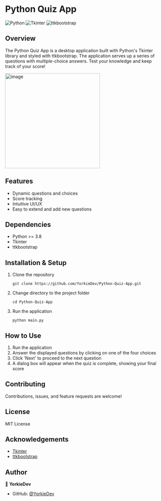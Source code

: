 # Python Quiz App

![Python](https://img.shields.io/badge/Python-3.8-blue)
![Tkinter](https://img.shields.io/badge/Tkinter-GUI-orange)
![ttkbootstrap](https://img.shields.io/badge/ttkbootstrap-Style-blueviolet)

## Overview

The Python Quiz App is a desktop application built with Python's Tkinter library and styled with ttkbootstrap. The application serves up a series of questions with multiple-choice answers. Test your knowledge and keep track of your score!

<img width="306" alt="image" src="https://github.com/YorkieDev/Python-Quiz-App/assets/42919623/673f92e1-3960-4ade-8624-b0dfeeaa56b2">


## Features

- Dynamic questions and choices
- Score tracking
- Intuitive UI/UX
- Easy to extend and add new questions

## Dependencies

- Python >= 3.8
- Tkinter
- ttkbootstrap

## Installation & Setup

1. Clone the repository
   ```
   git clone https://github.com/YorkieDev/Python-Quiz-App.git
   ```
2. Change directory to the project folder
   ```
   cd Python-Quiz-App
   ```
3. Run the application
   ```
   python main.py
   ```

## How to Use

1. Run the application
2. Answer the displayed questions by clicking on one of the four choices
3. Click 'Next' to proceed to the next question
4. A dialog box will appear when the quiz is complete, showing your final score

## Contributing

Contributions, issues, and feature requests are welcome!

## License

MIT License

## Acknowledgements

- [Tkinter](https://docs.python.org/3/library/tkinter.html)
- [ttkbootstrap](https://ttkbootstrap.readthedocs.io/en/latest/)

## Author

👤 **YorkieDev**

- GitHub: [@YorkieDev](https://github.com/YorkieDev)
